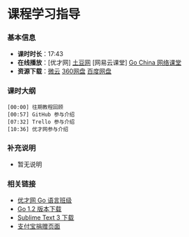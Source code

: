 # 课程学习指导

### 基本信息

- **课时时长**：17:43
- **在线播放**：[优才网] [土豆网](http://www.tudou.com/programs/view/k4VPfQ9ZQAM/) [网易云课堂] [Go China 网络课堂](http://edu.go-china.org/course/3/learn#lesson/28)
- **资源下载**：[微云](http://url.cn/MMOuSk) [360网盘](http://yunpan.cn/Qz8hY3CCjaVqY) [百度网盘](http://pan.baidu.com/s/1qWEY8Lu#dir/path=%2FGo%2FVideo_Courses%2FGo%E5%90%8D%E5%BA%93%E8%AE%B2%E8%A7%A3%2F00-introduction)

### 课时大纲

	[00:00] 往期教程回顾
	[00:57] GitHub 参与介绍
	[07:32] Trello 参与介绍
	[10:36] 优才网参与介绍
	
### 补充说明

- 暂无说明

### 相关链接

- [优才网 Go 语言班级](http://www.ucai.cn/app/group/15/bbs)
- [Go 1.2 版本下载](http://www.golangtc.com/download)
- [Sublime Text 3 下载](http://www.sublimetext.com/3)
- [支付宝捐赠页面](https://me.alipay.com/obahua)
